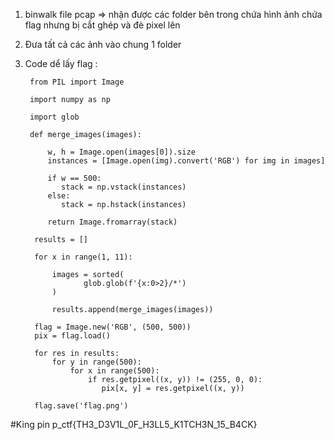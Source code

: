 1. binwalk file pcap => nhận được các folder bên trong chứa hình ảnh chứa flag nhưng bị cắt ghép và đè pixel lên 
2. Đưa tất cả các ảnh vào chung 1 folder 
3. Code dể lấy flag : 

        from PIL import Image

        import numpy as np
   
        import glob

        def merge_images(images):
   
            w, h = Image.open(images[0]).size
            instances = [Image.open(img).convert('RGB') for img in images]

            if w == 500:
               stack = np.vstack(instances)
            else:
               stack = np.hstack(instances)

            return Image.fromarray(stack)

         results = []
   
         for x in range(1, 11):
      
             images = sorted(
                    glob.glob(f'{x:0>2}/*')
             )
       
             results.append(merge_images(images))

         flag = Image.new('RGB', (500, 500))
         pix = flag.load()

         for res in results:
             for y in range(500):
                 for x in range(500):
                     if res.getpixel((x, y)) != (255, 0, 0):
                        pix[x, y] = res.getpixel((x, y))

         flag.save('flag.png')

#King pin p_ctf{TH3_D3V1L_0F_H3LL5_K1TCH3N_15_B4CK}
